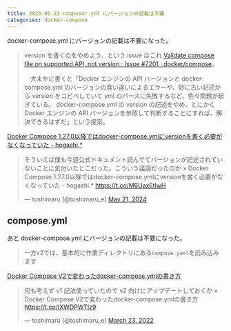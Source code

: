 ```yaml
---
title: 2024-05-21 composer.yml にバージョンの記載は不要
categories: docker-compose
---
```


docker-compose.yml にバージョンの記載は不要になった。

> version を書くのをやめよう、という issue はこれ [Validate compose file on supported API, not version · Issue #7201 · docker/compose](https://github.com/docker/compose/issues/7201)。
>
>　大まかに書くと「Docker エンジンの API バージョンと docker-compose.yml のバージョンの食い違いによるエラーや、妙に古い記述から version をコピペしていて yml のパースに失敗するなど、色々問題が起きている。 docker-compose.yml の version の記述をやめ、とにかく Docker エンジンの API バージョンを参照して判断することにすれば、解決できるはずだ」という提案。

[Docker Compose 1.27.0以降ではdocker-compose.ymlにversionを書く必要がなくなっていた - hogashi.*](https://blog.hog.as/entry/2024/05/20/212234)

<blockquote class="twitter-tweet"><p lang="ja" dir="ltr">そういえば僕も今週公式ドキュメント読んでてバージョンが記述されていないことに気付いたとこだった。こういう議論だったのか » Docker Compose 1.27.0以降ではdocker-compose.ymlにversionを書く必要がなくなっていた - hogashi.* <a href="https://t.co/M6UaxEtIwH">https://t.co/M6UaxEtIwH</a></p>&mdash; toshimaru (@toshimaru_e) <a href="https://twitter.com/toshimaru_e/status/1792786886374900166?ref_src=twsrc%5Etfw">May 21, 2024</a></blockquote> <script async src="https://platform.twitter.com/widgets.js" charset="utf-8"></script>


## compose.yml

あと docker-compose.yml にバージョンの記載は不要になった。

> 一方v2では、基本的に作業ディレクトリにある`compose.yaml`を読み込みます

[Docker Compose V2で変わったdocker-compose.ymlの書き方](https://zenn.dev/miroha/articles/whats-docker-compose-v2)

<blockquote class="twitter-tweet"><p lang="ja" dir="ltr">何も考えず v1 記法使っていたので v2 向けにアップデートしておくか » Docker Compose V2で変わったdocker-compose.ymlの書き方 <a href="https://t.co/IXWDPWTlz9">https://t.co/IXWDPWTlz9</a></p>&mdash; toshimaru (@toshimaru_e) <a href="https://twitter.com/toshimaru_e/status/1506459287148969986?ref_src=twsrc%5Etfw">March 23, 2022</a></blockquote> <script async src="https://platform.twitter.com/widgets.js" charset="utf-8"></script>

